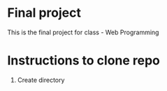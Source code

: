 # Final project

This is the final project for class - Web Programming

# Instructions to clone repo

1. Create directory
